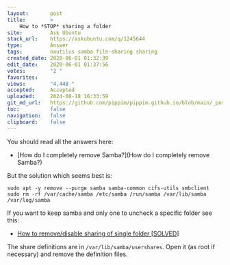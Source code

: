 ```yaml
---
layout:       post
title:        >
    How to *STOP* sharing a folder
site:         Ask Ubuntu
stack_url:    https://askubuntu.com/q/1245644
type:         Answer
tags:         nautilus samba file-sharing sharing
created_date: 2020-06-01 01:32:39
edit_date:    2020-06-01 01:37:56
votes:        "2 "
favorites:    
views:        "4,448 "
accepted:     Accepted
uploaded:     2024-08-18 16:33:59
git_md_url:   https://github.com/pippim/pippim.github.io/blob/main/_posts/2020/2020-06-01-How-to-*STOP*-sharing-a-folder.md
toc:          false
navigation:   false
clipboard:    false
---
```


You should read all the answers here:

- [How do I completely remove Samba?](How do I completely remove Samba?)

But the solution which seems best is:
``` 
sudo apt -y remove --purge samba samba-common cifs-utils smbclient
sudo rm -rf /var/cache/samba /etc/samba /run/samba /var/lib/samba /var/log/samba
```

If you want to keep samba and only one to uncheck a specific folder see this:

- [How to remove/disable sharing of single folder [SOLVED]](https://forums.linuxmint.com/viewtopic.php?t=184402)

The share definitions are in `/var/lib/samba/usershares`. Open it (as root if necessary) and remove the definition files.
